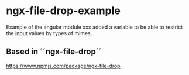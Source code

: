 # ngx-file-drop-example

Example of the angular module xxx added a variable to be able to restrict the input values by types of mimes.

## Based in ´´ngx-file-drop´´

https://www.npmjs.com/package/ngx-file-drop